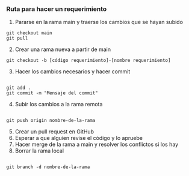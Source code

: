 ### Ruta para hacer un requerimiento

1. Pararse en la rama main y traerse los cambios que se hayan subido

```
git checkout main
git pull
```

2. Crear una rama nueva a partir de main

```
git checkout -b [código requerimiento]-[nombre requerimiento]
```

3. Hacer los cambios necesarios y hacer commit

```

git add .
git commit -m "Mensaje del commit"

```

4. Subir los cambios a la rama remota

```

git push origin nombre-de-la-rama

```

5. Crear un pull request en GitHub
6. Esperar a que alguien revise el código y lo apruebe
7. Hacer merge de la rama a main y resolver los conflictos si los hay
8. Borrar la rama local

```

git branch -d nombre-de-la-rama

```
